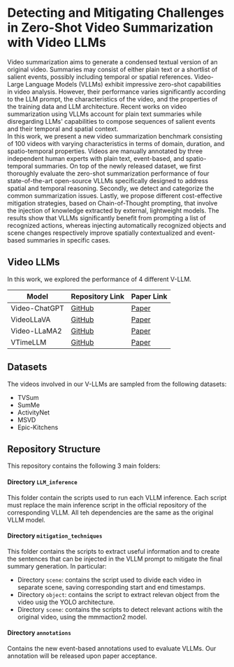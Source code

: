 # Detecting and Mitigating Challenges in Zero-Shot Video Summarization with Video LLMs

Video summarization aims to generate a condensed textual version of an original video.
Summaries may consist of either plain text or a shortlist of salient events, possibly including temporal or spatial references. 
Video-Large Language Models (VLLMs) exhibit impressive zero-shot capabilities in video analysis.
However, their performance varies significantly according to the LLM prompt, the characteristics of the video, and the properties of the training data and LLM architecture. Recent works on video summarization using VLLMs account for plain text summaries while disregarding 
LLMs' capabilities to compose sequences of salient events and their temporal and spatial context.    
In this work, we present a new video summarization benchmark consisting of 100 videos with varying characteristics in terms of domain, duration, and spatio-temporal properties. Videos are manually annotated by three independent human experts with plain text, event-based, and spatio-temporal summaries. 
On top of the newly released dataset, we first thoroughly evaluate the zero-shot summarization performance of four state-of-the-art open-source VLLMs specifically designed to address spatial and temporal reasoning. Secondly, we detect and categorize the common summarization issues. Lastly, we propose different cost-effective mitigation strategies, based on Chain-of-Thought prompting, that involve the injection of knowledge extracted by external, lightweight models. The results show that VLLMs significantly benefit from prompting a list of recognized  actions,
whereas injecting automatically recognized objects and scene changes respectively improve spatially contextualized and event-based summaries in specific cases.

## Video LLMs

In this work, we explored the performance of 4 different V-LLM.

| Model         | Repository Link                            | Paper Link                                   |
|------------------|-------------------------------------------|---------------------------------------------|
| Video-ChatGPT            | [GitHub](https://github.com/mbzuai-oryx/Video-ChatGPT) | [Paper](https://arxiv.org/abs/2306.05424)   |
| VideoLLaVA           | [GitHub](https://github.com/PKU-YuanGroup/Video-LLaVA)     | [Paper](https://arxiv.org/abs/2311.10122)   |
| Video-LLaMA2 | [GitHub](https://github.com/DAMO-NLP-SG/VideoLLaMA2) | [Paper](https://arxiv.org/abs/2406.07476)   |
| VTimeLLM | [GitHub](https://github.com/huangb23/VTimeLLM) | [Paper](https://arxiv.org/abs/2311.18445) |

## Datasets
The videos involved in our V-LLMs are sampled from the following datasets:
- TVSum
- SumMe
- ActivityNet
- MSVD
- Epic-Kitchens

## Repository Structure

This repository contains the following 3 main folders:

#### Directory `LLM_inference`
This folder contain the scripts used to run each VLLM inference. Each script must replace the main inference script in the official repository of the corresponding VLLM. All teh dependencies are the same as the original VLLM model.  

#### Directory `mitigation_techniques`
This folder contains the scripts to extract useful information and to create the sentences that can be injected in the VLLM prompt to mitigate the final summary generation. In particular:
- Directory `scene`: contains the script used to divide each video in separate scene, saving corresponding start and end timestamps. 
- Directory `object`: contains the script to extract relevan object from the video usig the YOLO architecture.
- Directory `scene`: contains the scripts to detect relevant actions witih the original video, using the mmmaction2 model.

#### Directory `annotations`
Contains the new event-based annotations used to evaluate VLLMs. Our annotation will be released upon paper acceptance. 

